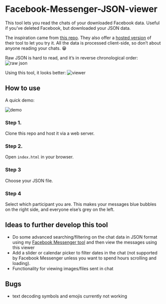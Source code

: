 # Facebook-Messenger-JSON-viewer
This tool lets you read the chats of your downloaded Facebook data. 
Useful if you’ve deleted Facebook, but downloaded your JSON data.

The inspiration came from [this repo](https://github.com/vdavid/facebook-messenger-json-viewer).
They also offer a [hosted version](https://simonwong.io/fb_chat_viewer/) of their tool to let you try it. All the data is processed client-side, so don’t about anyone reading your chats. 😁

Raw JSON is hard to read, and it’s in reverse chronological order:
![raw json](img/rawjson.png)

Using this tool, it looks better:
![viewer](img/viewer.png)

## How to use

A quick demo:

![demo](img/demo.gif)

### Step 1.
Clone this repo and host it via a web server.

### Step 2.
Open `index.html` in your browser.

### Step 3
Choose your JSON file.

### Step 4
Select which participant you are. This makes your messages blue bubbles on the right side, and everyone else’s grey on the left.

## Ideas to further develop this tool
* Do some advanced searching/filtering on the chat data in JSON format using my [Facebook Messenger tool](https://github.com/simonwongwong/Facebook-Messenger-Statistics/) and then view the messages using this viewer
* Add a slider or calendar picker to filter dates in the chat (not supported by Facebook Messenger unless you want to spend hours scrolling and loading).
* Functionality for viewing images/files sent in chat

## Bugs
* text decoding symbols and emojis currently not working
